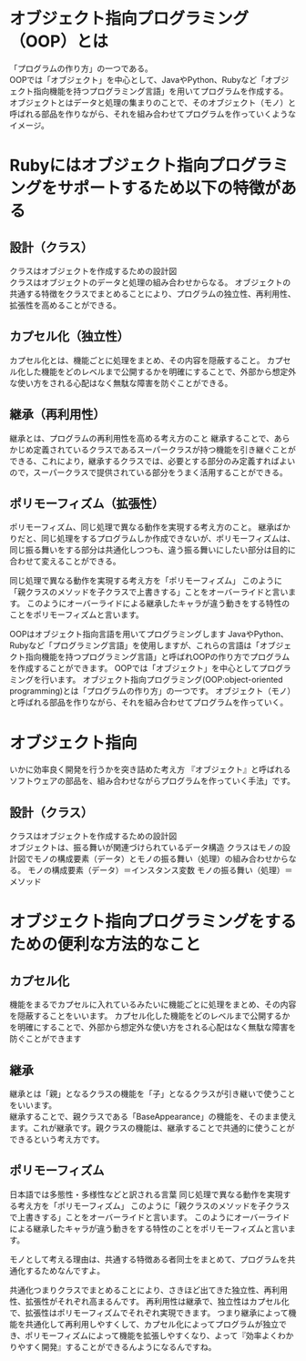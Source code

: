 # オブジェクト指向プログラミング（OOP）とは
「プログラムの作り方」の一つである。<br>
OOPでは「オブジェクト」を中心として、JavaやPython、Rubyなど「オブジェクト指向機能を持つプログラミング言語」を用いてプログラムを作成する。<br>
オブジェクトとはデータと処理の集まりのことで、そのオブジェクト（モノ）と呼ばれる部品を作りながら、それを組み合わせてプログラムを作っていくようなイメージ。

# Rubyにはオブジェクト指向プログラミングをサポートするため以下の特徴がある
## 設計（クラス）
クラスはオブジェクトを作成するための設計図<br>
クラスはオブジェクトのデータと処理の組み合わせからなる。
オブジェクトの共通する特徴をクラスでまとめることにより、プログラムの独立性、再利用性、拡張性を高めることができる。

## カプセル化（独立性）
カプセル化とは、機能ごとに処理をまとめ、その内容を隠蔽すること。
カプセル化した機能をどのレベルまで公開するかを明確にすることで、外部から想定外な使い方をされる心配はなく無駄な障害を防ぐことができる。

## 継承（再利用性）
継承とは、プログラムの再利用性を高める考え方のこと
継承することで、あらかじめ定義されているクラスであるスーパークラスが持つ機能を引き継ぐことができる、これにより，継承するクラスでは、必要とする部分のみ定義すればよいので，スーパークラスで提供されている部分をうまく活用することができる。

## ポリモーフィズム（拡張性）
ポリモーフィズム、同じ処理で異なる動作を実現する考え方のこと。
継承ばかりだと、同じ処理をするプログラムしか作成できないが、ポリモーフィズムは、同じ振る舞いをする部分は共通化しつつも、違う振る舞いにしたい部分は目的に合わせて変えることができる。




同じ処理で異なる動作を実現する考え方を「ポリモーフィズム」
このように「親クラスのメソッドを子クラスで上書きする」ことをオーバーライドと言います。
このようにオーバーライドによる継承したキャラが違う動きをする特性のことをポリモーフィズムと言います。



OOPはオブジェクト指向言語を用いてプログラミングします
JavaやPython、Rubyなど「プログラミング言語」を使用しますが、これらの言語は「オブジェクト指向機能を持つプログラミング言語」と呼ばれOOPの作り方でプログラムを作成することができます。
OOPでは「オブジェクト」を中心としてプログラミングを行います。
オブジェクト指向プログラミング(OOP:object-oriented programming)とは「プログラムの作り方」の一つです。
オブジェクト（モノ）と呼ばれる部品を作りながら、それを組み合わせてプログラムを作っていく。


# オブジェクト指向
いかに効率良く開発を行うかを突き詰めた考え方
『オブジェクト』と呼ばれるソフトウェアの部品を、組み合わせながらプログラムを作っていく手法」です。
## 設計（クラス）
クラスはオブジェクトを作成するための設計図<br>
オブジェクトは、振る舞いが関連づけられているデータ構造
クラスはモノの設計図でモノの構成要素（データ）とモノの振る舞い（処理）の組み合わせからなる。
モノの構成要素（データ）＝インスタンス変数
モノの振る舞い（処理）＝　メソッド



# オブジェクト指向プログラミングをするための便利な方法的なこと
## カプセル化
機能をまるでカプセルに入れているみたいに機能ごとに処理をまとめ、その内容を隠蔽することをいいます。
カプセル化した機能をどのレベルまで公開するかを明確にすることで、外部から想定外な使い方をされる心配はなく無駄な障害を防ぐことができます
## 継承
継承とは「親」となるクラスの機能を「子」となるクラスが引き継いで使うことをいいます。<br>
継承することで、親クラスである「BaseAppearance」の機能を、そのまま使えます。これが継承です。親クラスの機能は、継承することで共通的に使うことができるという考え方です。
## ポリモーフィズム
日本語では多態性・多様性などと訳される言葉
同じ処理で異なる動作を実現する考え方を「ポリモーフィズム」
このように「親クラスのメソッドを子クラスで上書きする」ことをオーバーライドと言います。
このようにオーバーライドによる継承したキャラが違う動きをする特性のことをポリモーフィズムと言います。



モノとして考える理由は、共通する特徴ある者同士をまとめて、プログラムを共通化するためなんですよ。

共通化つまりクラスでまとめることにより、さきほど出てきた独立性、再利用性、拡張性がそれぞれ高まるんです。
再利用性は継承で、独立性はカプセル化で、拡張性はポリモーフィズムでそれぞれ実現できます。
つまり継承によって機能を共通化して再利用しやすくして、カプセル化によってプログラムが独立でき、ポリモーフィズムによって機能を拡張しやすくなり、よって『効率よくわかりやすく開発』することができるんようになるんですね。


